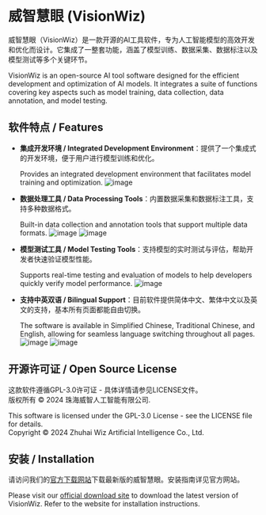 
# 威智慧眼 (VisionWiz)

威智慧眼（VisionWiz）是一款开源的AI工具软件，专为人工智能模型的高效开发和优化而设计。它集成了一整套功能，涵盖了模型训练、数据采集、数据标注以及模型测试等多个关键环节。

VisionWiz is an open-source AI tool software designed for the efficient development and optimization of AI models. It integrates a suite of functions covering key aspects such as model training, data collection, data annotation, and model testing.

## 软件特点 / Features

- **集成开发环境 / Integrated Development Environment**：提供了一个集成式的开发环境，便于用户进行模型训练和优化。
   
   Provides an integrated development environment that facilitates model training and optimization.
  ![image](https://github.com/user-attachments/assets/05614037-81ff-406d-b291-7a2a5cab3ebc)

- **数据处理工具 / Data Processing Tools**：内置数据采集和数据标注工具，支持多种数据格式。

  Built-in data collection and annotation tools that support multiple data formats.
  ![image](https://github.com/user-attachments/assets/66c7fd95-8860-45f9-9a7c-c8560295fa7c)
  ![image](https://github.com/user-attachments/assets/94d35c35-f147-4566-bcf1-1e2ee5d8baad)

- **模型测试工具 / Model Testing Tools**：支持模型的实时测试与评估，帮助开发者快速验证模型性能。

  Supports real-time testing and evaluation of models to help developers quickly verify model performance.
  ![image](https://github.com/user-attachments/assets/0c0187bb-f2c6-47ca-a7f7-6d7a342b7ec7)

- **支持中英双语 / Bilingual Support**：目前软件提供简体中文、繁体中文以及英文的支持，基本所有页面都能自由切换。

  The software is available in Simplified Chinese, Traditional Chinese, and English, allowing for seamless language switching throughout all pages.
  ![image](https://github.com/user-attachments/assets/aa3a158f-c764-416d-abe5-1c3b4d065ce5)
  ![image](https://github.com/user-attachments/assets/c9928cf9-2e90-4aa3-b1cc-878b5e086b75)

## 开源许可证 / Open Source License

这款软件遵循GPL-3.0许可证 - 具体详情请参见LICENSE文件。  
版权所有 © 2024 珠海威智人工智能有限公司.  

This software is licensed under the GPL-3.0 License - see the LICENSE file for details.  
Copyright © 2024 Zhuhai Wiz Artificial Intelligence Co., Ltd.

## 安装 / Installation

请访问我们的[官方下载网站](https://vesibit.yuque.com/ednd8n/rp34u1/cw5ignmloda92t0f/edit)下载最新版的威智慧眼。安装指南详见官方网站。

Please visit our [official download site](https://vesibit.yuque.com/ednd8n/rp34u1/cw5ignmloda92t0f/edit) to download the latest version of VisionWiz. Refer to the website for installation instructions.
